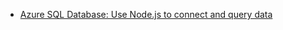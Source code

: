 - [Azure SQL Database: Use Node.js to connect and query data](/azure/sql-database/sql-database-connect-query-nodejs?toc=/azure/javascript/toc.json&bc=/azure/javascript/breadcrumb/toc.json)
